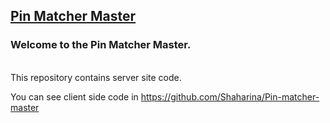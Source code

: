 ## [Pin Matcher Master](https://shaharina.github.io/Pin-matcher-master/)
### Welcome to the Pin Matcher Master.
<br>
This repository contains server site code.





You can see client side code in https://github.com/Shaharina/Pin-matcher-master

